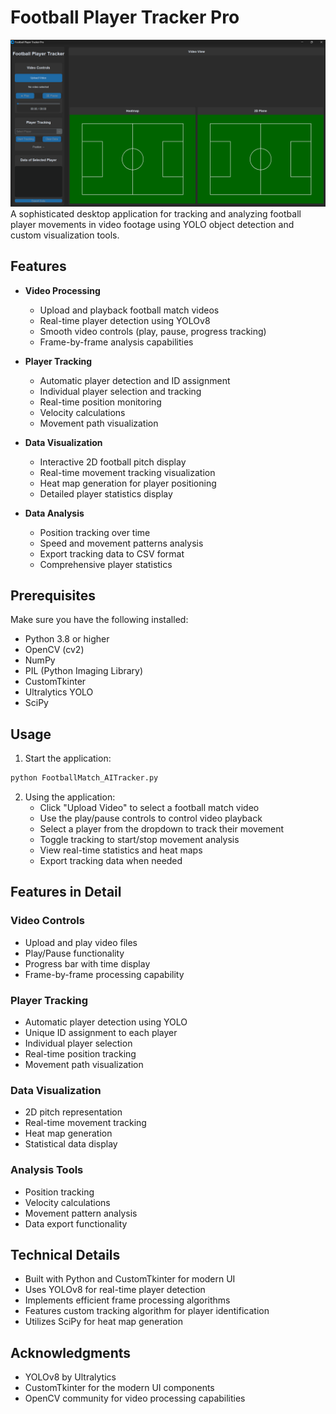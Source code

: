 # Football Player Tracker Pro

![GUI](Images/1.png)
A sophisticated desktop application for tracking and analyzing football player movements in video footage using YOLO object detection and custom visualization tools.

## Features

- **Video Processing**
  - Upload and playback football match videos
  - Real-time player detection using YOLOv8
  - Smooth video controls (play, pause, progress tracking)
  - Frame-by-frame analysis capabilities

- **Player Tracking**
  - Automatic player detection and ID assignment
  - Individual player selection and tracking
  - Real-time position monitoring
  - Velocity calculations
  - Movement path visualization

- **Data Visualization**
  - Interactive 2D football pitch display
  - Real-time movement tracking visualization
  - Heat map generation for player positioning
  - Detailed player statistics display

- **Data Analysis**
  - Position tracking over time
  - Speed and movement patterns analysis
  - Export tracking data to CSV format
  - Comprehensive player statistics

## Prerequisites

Make sure you have the following installed:

- Python 3.8 or higher
- OpenCV (cv2)
- NumPy
- PIL (Python Imaging Library)
- CustomTkinter
- Ultralytics YOLO
- SciPy


## Usage

1. Start the application:
```bash
python FootballMatch_AITracker.py
```

2. Using the application:
   - Click "Upload Video" to select a football match video
   - Use the play/pause controls to control video playback
   - Select a player from the dropdown to track their movement
   - Toggle tracking to start/stop movement analysis
   - View real-time statistics and heat maps
   - Export tracking data when needed

## Features in Detail

### Video Controls
- Upload and play video files
- Play/Pause functionality
- Progress bar with time display
- Frame-by-frame processing capability

### Player Tracking
- Automatic player detection using YOLO
- Unique ID assignment to each player
- Individual player selection
- Real-time position tracking
- Movement path visualization

### Data Visualization
- 2D pitch representation
- Real-time movement tracking
- Heat map generation
- Statistical data display

### Analysis Tools
- Position tracking
- Velocity calculations
- Movement pattern analysis
- Data export functionality

## Technical Details

- Built with Python and CustomTkinter for modern UI
- Uses YOLOv8 for real-time player detection
- Implements efficient frame processing algorithms
- Features custom tracking algorithm for player identification
- Utilizes SciPy for heat map generation

## Acknowledgments

- YOLOv8 by Ultralytics
- CustomTkinter for the modern UI components
- OpenCV community for video processing capabilities
